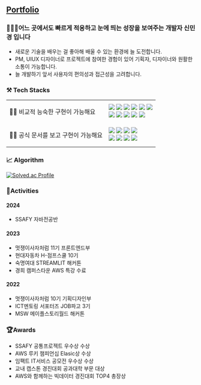 ## [Portfolio](https://gwenportfolio.notion.site/Shin-MinGyoung-bf1c9b43294a471386733835a9beccd9)

### 🙋🏻‍♀️어느 곳에서도 빠르게 적응하고 눈에 띄는 성장을 보여주는 개발자 신민경 입니다 
* 새로운 기술을 배우는 걸 좋아해 배울 수 있는 환경에 늘 도전합니다.
* PM, UIUX 디자이너로 프로젝트에 참여한 경험이 있어 기획자, 디자이너와 원활한 소통이 가능합니다.
* 늘 개발하기 앞서 사용자의 편의성과 접근성을 고려합니다.


<div align="left">
<h3>⚒️ Tech Stacks</h3>

<table>
  <tr>
    <td><p>👩‍💻 비교적 능숙한 구현이 가능해요</p></td>
    <td>
      <img src="https://img.shields.io/badge/Vue.js-4FC08D?style=flat-square&logo=Vue.js&logoColor=white" />
      <img src="https://img.shields.io/badge/react-61DAFB?style=flat-square&logo=react&logoColor=white" />
      <img src="https://img.shields.io/badge/JavaScript-F7DF1E?style=flat-square&logo=JavaScript&logoColor=white" />
      <img src="https://img.shields.io/badge/HTML5-E34F26?style=flat-square&logo=HTML5&logoColor=white" />
      <img src="https://img.shields.io/badge/CSS3-1572B6?style=flat-square&logo=CSS3&logoColor=white" />
      <img src="https://img.shields.io/badge/Figma-F24E1E?style=flat-square&logo=Figma&logoColor=white" />
      <br>
      <img src="https://img.shields.io/badge/Java-007396?style=flat-square&logo=Java&logoColor=white" />
      <img src="https://img.shields.io/badge/Spring-6DB33F?style=flat-square&logo=Spring&logoColor=white" />
      <img src="https://img.shields.io/badge/SpringBoot-6DB33F?style=flat-square&logo=SpringBoot&logoColor=white" />
      <img src="https://img.shields.io/badge/MySQL-4479A1?style=flat-square&logo=MySQL&logoColor=white" />
      <img src="https://img.shields.io/badge/git-F05033.svg?style=flat-square&logo=git&logoColor=white" />
    </td>
  </tr>
  <tr>
    <td><p>👩‍💻 공식 문서를 보고 구현이 가능해요</p></td>
    <td>
      <img src="https://img.shields.io/badge/amazonec2-FF9900?style=flat-square&logo=amazonec2&logoColor=white" />
      <img src="https://img.shields.io/badge/docker-2496ED?style=flat-square&logo=docker&logoColor=white" />
      <img src="https://img.shields.io/badge/jenkins-D24939?style=flat-square&logo=jenkins&logoColor=white" />
      <img src="https://img.shields.io/badge/redis-FF4438?style=flat-square&logo=redis&logoColor=white" />
      <br>
      <img src="https://img.shields.io/badge/Elasticsearch-005571?style=flat-square&logo=Elasticsearch&logoColor=white" />
      <img src="https://img.shields.io/badge/Kibana-005571?style=flat-square&logo=Kibana&logoColor=white" />
      <img src="https://img.shields.io/badge/Streamlit-FF4B4B?style=flat-square&logo=Streamlit&logoColor=white" />
      <img src="https://img.shields.io/badge/AwsLambda-FF9900?style=flat-square&logo=AwsLambda&logoColor=white" />
    </td>
  </tr>
</table>
</div>

### 📈 Algorithm

[![Solved.ac Profile](http://mazassumnida.wtf/api/v2/generate_badge?boj=tlsalsrud252)](https://solved.ac/tlsalsrud252/)

### 🎨Activities
#### 2024
* SSAFY 자바전공반
#### 2023
* 멋쟁이사자처럼 11기 프론트엔드부
* 현대자동차 H-점프스쿨 10기
* 숙명여대 STREAMLIT 해커톤
* 경희 캠퍼스타운 AWS 특강 수료
#### 2022
* 멋쟁이사자처럼 10기 기획디자인부
* ICT멘토링 서포터즈 JOB파고 3기
* MSW 메이플스토리월드 해커톤


### 🏆Awards
* SSAFY 공통프로젝트 우수상 수상
* AWS 루키 챔피언십 Elasic상 수상
* 임팩트 IT서비스 공모전 우수상 수상
* 교내 캡스톤 경진대회 공과대학 부문 대상
* AWS와 함께하는 빅데이터 경진대회 TOP4 총장상

<br/>
